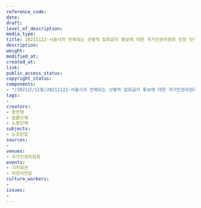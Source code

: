 ```yaml
---
reference_code: 
date: 
draft: 
level_of_description: 
media_type: 
title: 20211122-서울시의 반복되는 선별적 집회금지 통보에 대한 국가인권위원회 진정 민주노총 기자회견
description: 
weight: 
modified_at: 
created_at: 
link: 
public_access_status: 
copyright_status: 
components:
- "/2021년/11월/20211122-서울시의 반복되는 선별적 집회금지 통보에 대한 국가인권위원회 진정 민주노총 기자회견/_1D20181.jpg"
tags:
- 
creators:
- 총연맹
- 법률단체
- 노동단체
subjects:
- 노조탄압
sources:
- 
venues:
- 국가인권위원회
events:
- 기자회견
- 의견서전달
culture_workers:
- 
issues:
- 
---
```

